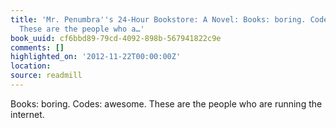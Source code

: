 ```yaml
---
title: 'Mr. Penumbra''s 24-Hour Bookstore: A Novel: Books: boring. Codes: awesome.
  These are the people who a…'
book_uuid: cf6bbd89-79cd-4092-898b-567941822c9e
comments: []
highlighted_on: '2012-11-22T00:00:00Z'
location: 
source: readmill
---
```


Books: boring. Codes: awesome. These are the people who are running the internet.
